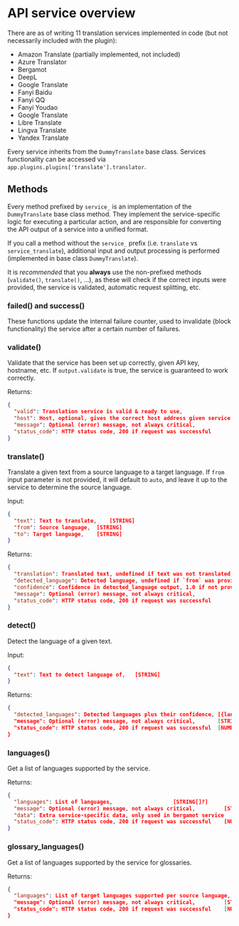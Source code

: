 # API service overview

There are as of writing 11 translation services implemented in code (but not necessarily included with the plugin):
- Amazon Translate (partially implemented, not included)
- Azure Translator
- Bergamot
- DeepL
- Google Translate
- Fanyi Baidu
- Fanyi QQ
- Fanyi Youdao
- Google Translate
- Libre Translate
- Lingva Translate
- Yandex Translate


Every service inherits from the `DummyTranslate` base class. Services functionality can be accessed
via `app.plugins.plugins['translate'].translator`.

## Methods
Every method prefixed by `service_` is an implementation of the `DummyTranslate` base class method.
They implement the service-specific logic for executing a particular action, and are responsible for
converting the API output of a service into a unified format.

If you call a method without the `service_` prefix (i.e. `translate` vs `service_translate`), additional
input and output processing is performed (implemented in base class `DummyTranslate`).

It is _recommended_ that you **always** use the non-prefixed methods (`validate()`, `translate()`, ...), 
as these will check if the correct inputs were provided, the service is validated, automatic request splitting, etc. 

### failed() and success()
These functions update the internal failure counter, used to invalidate (block functionality) the service
after a certain number of failures.

### validate()
Validate that the service has been set up correctly, given API key, hostname, etc. If `output.validate` is true,
the service is guaranteed to work correctly.

Returns: 
```json
{
  "valid": Translation service is valid & ready to use, 				[BOOLEAN] 
  "host": Host, optional, gives the correct host address given service settings,	[STRING?] 
  "message": Optional (error) message, not always critical, 			   	[STRING?] 
  "status_code": HTTP status code, 200 if request was successful			[NUMBER?] 
}
```

### translate()
Translate a given text from a source language to a target language. If `from` input parameter is not provided,
it will default to `auto`, and leave it up to the service to determine the source language.

Input:
```json
{
  "text": Text to translate, 	[STRING]
  "from": Source language, 	[STRING]
  "to": Target language, 	[STRING]
}
```

Returns:
```json
{
  "translation": Translated text, undefined if text was not translated, 		[STRING?]
  "detected_language": Detected language, undefined if `from` was provided or not found	[STRING?]
  "confidence": Confidence in detected_language output, 1.0 if not provided by API	[STRING?]
  "message": Optional (error) message, not always critical, 				[STRING?]
  "status_code": HTTP status code, 200 if request was successful			[NUMBER?]
}
```

### detect()
Detect the language of a given text.

Input:
```json
{
  "text": Text to detect language of, 	[STRING]
}
```

Returns:
```json
{
  "detected_languages": Detected languages plus their confidence, [{language: STRING, confidence: NUMBER}]
  "message": Optional (error) message, not always critical, 	  [STRING?]
  "status_code": HTTP status code, 200 if request was successful  [NUMBER?]
}
```


### languages()
Get a list of languages supported by the service.

Returns:
```json
{
  "languages": List of languages, 					[STRING[]?]
  "message": Optional (error) message, not always critical, 		[STRING?]
  "data": Extra service-specific data, only used in bergamot service 	[STRING?]
  "status_code": HTTP status code, 200 if request was successful	[NUMBER?]
}
```

### glossary_languages()
Get a list of languages supported by the service for glossaries.

Returns:
```json
{
  "languages": List of target languages supported per source language, 	[{STRING, STRING[]}?]
  "message": Optional (error) message, not always critical, 		[STRING?]
  "status_code": HTTP status code, 200 if request was successful	[NUMBER?]
}
```
